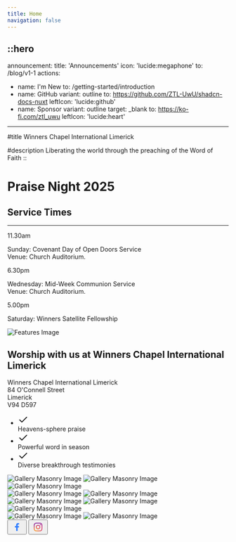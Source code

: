 ```yaml
---
title: Home
navigation: false
---
```


::hero
---
announcement:
  title: 'Announcements'
  icon: 'lucide:megaphone'
  to: /blog/v1-1
actions:
  - name: I'm New
    to: /getting-started/introduction
  - name: GitHub
    variant: outline
    to: https://github.com/ZTL-UwU/shadcn-docs-nuxt
    leftIcon: 'lucide:github'
  - name: Sponsor
    variant: outline
    target: _blank
    to: https://ko-fi.com/ztl_uwu
    leftIcon: 'lucide:heart'
---

#title
Winners Chapel International Limerick

#description
Liberating the world through the preaching of the Word of Faith
::

  

<!-- Hero -->
<div class="px-4 sm:px-6 lg:px-8 ">
  <div class="h-120 md:h-[80dvh] flex flex-col bg-[url('/20250705_193525.jpg')] bg-cover bg-center bg-no-repeat rounded-2xl shadow-xl">
    <div class="mt-auto w-2/3 md:max-w-lg ps-5 pb-5 md:ps-10 md:pb-10">
      <h1 class="text-xl md:text-3xl lg:text-5xl text-white">
        Praise Night 2025
      </h1>
    </div>
  </div>
</div>
<!-- End Hero -->

<section class="relative overflow-hidden bg-gray-100 py-12 sm:py-16 lg:py-20">
  <div class="absolute h-72 w-72 scale-125 -right-8 -bottom-10">
    <div class="absolute h-60 w-60 rounded-2xl border-4 border-rose-600"></div>
    <div class="absolute h-60 w-60 translate-x-3 translate-y-3 rounded-2xl border-4 border-rose-600"></div>
    <div class="absolute h-60 w-60 translate-x-6 translate-y-6 rounded-2xl border-4 border-rose-600"></div>
  </div>
  <div class="mx-auto px-4 sm:px-6 lg:px-8">
    <div class="sm:text-center">
      <h2 class="text-3xl font-semibold leading-7 text-gray-900 sm:text-4xl xl:text-5xl">
        Service Times
      </h2>
      <hr class="mt-4 h-1.5 w-32 border-none bg-rose-600 sm:mx-auto sm:mt-8" />
    </div>

<div class="mx-auto mt-20 grid max-w-screen-lg grid-cols-1 gap-x-8 gap-y-12 text-center sm:text-left md:grid-cols-3">
      <div class="backdrop-blur-lg relative mb-3 rounded-3xl border bg-white/70 px-12 py-10 text-left shadow xl:px-12">
        <p class="relative text-5xl font-black text-center text-rose-600">11.30am</p>
        <p class="relative mt-5 text-center font-bold text-gray-600">Sunday: Covenant Day of Open Doors Service <br> Venue: Church Auditorium.</p>
      </div>

<div class="backdrop-blur-lg relative mb-3 rounded-3xl border bg-white/70 px-12 py-10 text-left shadow xl:px-12">
        <p class="relative text-5xl font-black text-center text-rose-600">6.30pm</p>
        <p class="relative mt-5 text-center font-bold text-gray-600">Wednesday: Mid-Week Communion Service <br> Venue: Church Auditorium.</p>
      </div>

<div class="backdrop-blur-lg relative mb-3 rounded-3xl border bg-white/70 px-12 py-10 text-left shadow xl:px-12">
        <p class="relative m-0 text-5xl font-black text-center text-rose-600">5.00pm</p>
        <p class="relative mt-5 text-center font-bold text-gray-600">Saturday: Winners Satellite Fellowship</p>
      </div>
    </div>
  </div>
</section>




<div class="max-w-[85rem] px-4 py-10 sm:px-6 lg:px-8 lg:py-14 mx-auto">
  <!-- Grid -->
  <div class="md:grid md:grid-cols-2 md:items-center md:gap-12 xl:gap-32">
    <div>
      <img class="rounded-xl shadow-xl" src="/20250705_191624.jpg" alt="Features Image">
    </div>
    <!-- End Col -->


<div class="mt-5 sm:mt-10 lg:mt-0">
      <div class="space-y-6 sm:space-y-8">
        <!-- Title -->
        <div class="space-y-2 md:space-y-4">
          <h2 class="font-bold text-3xl lg:text-4xl text-center text-gray-800">
            Worship with us at Winners Chapel International Limerick
          </h2>
          <p class="text-gray-500 font-bold text-center">
            Winners Chapel International Limerick <br>
            84 O'Connell Street <br>
            Limerick <br>
            V94 D597
          </p>
        </div>
        <!-- End Title -->

<!-- List -->
<ul class="space-y-2 sm:space-y-4">
          <li class="flex gap-x-3">
            <span class="mt-0.5 size-5 flex justify-center items-center rounded-full bg-rose-50 text-rose-600">
              <svg class="shrink-0 size-6" xmlns="http://www.w3.org/2000/svg" width="24" height="24" viewBox="0 0 24 24" fill="none" stroke="currentColor" stroke-width="2" stroke-linecap="round" stroke-linejoin="round"><polyline points="20 6 9 17 4 12"/></svg>
            </span>
            <div class="grow">
              <span class="text-sm sm:text-base text-center text-gray-500">
                <span class="font-bold">Heavens-sphere</span> praise
              </span>
            </div>
          </li>

<li class="flex gap-x-3">
            <span class="mt-0.5 size-5 flex justify-center items-center rounded-full bg-rose-50 text-rose-600">
              <svg class="shrink-0 size-6" xmlns="http://www.w3.org/2000/svg" width="24" height="24" viewBox="0 0 24 24" fill="none" stroke="currentColor" stroke-width="2" stroke-linecap="round" stroke-linejoin="round"><polyline points="20 6 9 17 4 12"/></svg>
            </span>
            <div class="grow">
              <span class="text-sm sm:text-base text-center text-gray-500">
                Powerful <span class="font-bold">word in season</span>
              </span>
            </div>
          </li>

<li class="flex gap-x-3">
            <span class="mt-0.5 size-5 flex justify-center items-center rounded-full bg-rose-50 text-rose-600">
              <svg class="shrink-0 size-6" xmlns="http://www.w3.org/2000/svg" width="24" height="24" viewBox="0 0 24 24" fill="none" stroke="currentColor" stroke-width="2" stroke-linecap="round" stroke-linejoin="round"><polyline points="20 6 9 17 4 12"/></svg>
            </span>
            <div class="grow">
              <span class="text-sm sm:text-base justify-center items-center text-gray-500">
                Diverse breakthrough testimonies
              </span>
            </div>
          </li>
        </ul>
        <!-- End List -->
      </div>
    </div>
    <!-- End Col -->
  </div>
  <!-- End Grid -->
</div>

<!-- End Features -->

<div class="max-w-[85rem] px-4 py-10 sm:px-6 lg:px-8 lg:py-14 mx-auto">
  <div class="grid grid-cols-2 sm:grid-cols-4 gap-2">
    <div class="space-y-2">
      <img class="w-full h-auto object-cover" src="https://images.unsplash.com/photo-1540575861501-7cf05a4b125a?ixlib=rb-4.0.3&ixid=MnwxMjA3fDB8MHxwaG90by1wYWdlfHx8fGVufDB8fHx8&auto=format&fit=crop&w=560&q=80" alt="Gallery Masonry Image">
      <img class="w-full h-auto object-cover" src="https://images.unsplash.com/photo-1668906093328-99601a1aa584?ixlib=rb-4.0.3&ixid=MnwxMjA3fDB8MHxwaG90by1wYWdlfHx8fGVufDB8fHx8&auto=format&fit=crop&w=560&q=80" alt="Gallery Masonry Image">
      <img class="w-full h-auto object-cover" src="https://images.unsplash.com/photo-1567016526105-22da7c13161a?ixlib=rb-4.0.3&ixid=MnwxMjA3fDB8MHxwaG90by1wYWdlfHx8fGVufDB8fHx8&auto=format&fit=crop&w=560&q=80" alt="Gallery Masonry Image">
    </div>
    <div class="space-y-2">
      <img class="w-full h-auto object-cover" src="https://images.unsplash.com/photo-1668584054131-d5721c515211?ixlib=rb-4.0.3&ixid=MnwxMjA3fDB8MHxwaG90by1wYWdlfHx8fGVufDB8fHx8&auto=format&fit=crop&w=560&q=80" alt="Gallery Masonry Image">
      <img class="w-full h-auto object-cover" src="https://images.unsplash.com/photo-1664574654529-b60630f33fdb?ixlib=rb-4.0.3&ixid=MnwxMjA3fDF8MHxwaG90by1wYWdlfHx8fGVufDB8fHx8&auto=format&fit=crop&w=560&q=80" alt="Gallery Masonry Image">
    </div>
    <div class="space-y-2">
      <img class="w-full h-auto object-cover" src="https://images.unsplash.com/photo-1486406146926-c627a92ad1ab?ixlib=rb-4.0.3&ixid=MnwxMjA3fDB8MHxwaG90by1wYWdlfHx8fGVufDB8fHx8&auto=format&fit=crop&w=560&q=80" alt="Gallery Masonry Image">
      <img class="w-full h-auto object-cover" src="https://images.unsplash.com/photo-1586232702178-f044c5f4d4b7?ixlib=rb-4.0.3&ixid=MnwxMjA3fDB8MHxwaG90by1wYWdlfHx8fGVufDB8fHx8&auto=format&fit=crop&w=560&q=80" alt="Gallery Masonry Image">
      <img class="w-full h-auto object-cover" src="https://images.unsplash.com/photo-1542125387-c71274d94f0a?ixlib=rb-4.0.3&ixid=MnwxMjA3fDB8MHxwaG90by1wYWdlfHx8fGVufDB8fHx8&auto=format&fit=crop&w=560&q=80" alt="Gallery Masonry Image">
    </div>
    <div class="space-y-2">
      <img class="w-full h-auto object-cover" src="https://images.unsplash.com/photo-1668869713519-9bcbb0da7171?ixlib=rb-4.0.3&ixid=MnwxMjA3fDB8MHxwaG90by1wYWdlfHx8fGVufDB8fHx8&auto=format&fit=crop&w=560&q=80" alt="Gallery Masonry Image">
      <img class="w-full h-auto object-cover" src="https://images.unsplash.com/photo-1668584054035-f5ba7d426401?ixlib=rb-4.0.3&ixid=MnwxMjA3fDB8MHxwaG90by1wYWdlfHx8fGVufDB8fHx8&auto=format&fit=crop&w=560&q=80" alt="Gallery Masonry Image">
    </div>
  </div>
</div>


<div class="bg-white w-full h-auto py-8 flex items-center justify-center gap-4 flex-wrap">
<button class="w-10 h-10 flex items-center justify-center rounded-lg bg-white shadow-md shadow-gray-200 group transition-all duration-300">
<svg class="transition-all duration-300 group-hover:scale-110"
xmlns="http://www.w3.org/2000/svg" width="28" height="28" viewBox="0 0 72 72" fill="none">
  <path d="M46.4927 38.6403L47.7973 30.3588H39.7611V24.9759C39.7611 22.7114 40.883 20.4987 44.4706 20.4987H48.1756V13.4465C46.018 13.1028 43.8378 12.9168 41.6527 12.8901C35.0385 12.8901 30.7204 16.8626 30.7204 24.0442V30.3588H23.3887V38.6403H30.7204V58.671H39.7611V38.6403H46.4927Z" fill="#337FFF"/>
</svg>
</button>

<button class="w-10 h-10 flex items-center justify-center group rounded-lg bg-white shadow-md shadow-gray-200 group transition-all duration-300">
<svg class="transition-all duration-300 group-hover:scale-110" width="28" height="28" viewBox="0 0 72 72" fill="none" xmlns="http://www.w3.org/2000/svg">
  <path d="M27.4456 35.7808C27.4456 31.1786 31.1776 27.4468 35.7826 27.4468C40.3875 27.4468 44.1216 31.1786 44.1216 35.7808C44.1216 40.383 40.3875 44.1148 35.7826 44.1148C31.1776 44.1148 27.4456 40.383 27.4456 35.7808ZM22.9377 35.7808C22.9377 42.8708 28.6883 48.618 35.7826 48.618C42.8768 48.618 48.6275 42.8708 48.6275 35.7808C48.6275 28.6908 42.8768 22.9436 35.7826 22.9436C28.6883 22.9436 22.9377 28.6908 22.9377 35.7808ZM46.1342 22.4346C46.1339 23.0279 46.3098 23.608 46.6394 24.1015C46.9691 24.595 47.4377 24.9797 47.9861 25.2069C48.5346 25.4342 49.1381 25.4939 49.7204 25.3784C50.3028 25.2628 50.8378 24.9773 51.2577 24.5579C51.6777 24.1385 51.9638 23.6041 52.0799 23.0222C52.1959 22.4403 52.1367 21.8371 51.9097 21.2888C51.6828 20.7406 51.2982 20.2719 50.8047 19.942C50.3112 19.6122 49.7309 19.436 49.1372 19.4358H49.136C48.3402 19.4361 47.5771 19.7522 47.0142 20.3144C46.4514 20.8767 46.1349 21.6392 46.1342 22.4346ZM25.6765 56.1302C23.2377 56.0192 21.9121 55.6132 21.0311 55.2702C19.8632 54.8158 19.0299 54.2746 18.1538 53.4002C17.2777 52.5258 16.7354 51.6938 16.2827 50.5266C15.9393 49.6466 15.533 48.3214 15.4222 45.884C15.3009 43.2488 15.2767 42.4572 15.2767 35.781C15.2767 29.1048 15.3029 28.3154 15.4222 25.678C15.5332 23.2406 15.9425 21.918 16.2827 21.0354C16.7374 19.8682 17.2789 19.0354 18.1538 18.1598C19.0287 17.2842 19.8612 16.7422 21.0311 16.2898C21.9117 15.9466 23.2377 15.5406 25.6765 15.4298C28.3133 15.3086 29.1054 15.2844 35.7826 15.2844C42.4598 15.2844 43.2527 15.3106 45.8916 15.4298C48.3305 15.5408 49.6539 15.9498 50.537 16.2898C51.7049 16.7422 52.5382 17.2854 53.4144 18.1598C54.2905 19.0342 54.8308 19.8682 55.2855 21.0354C55.6289 21.9154 56.0351 23.2406 56.146 25.678C56.2673 28.3154 56.2915 29.1048 56.2915 35.781C56.2915 42.4572 56.2673 43.2466 56.146 45.884C56.0349 48.3214 55.6267 49.6462 55.2855 50.5266C54.8308 51.6938 54.2893 52.5266 53.4144 53.4002C52.5394 54.2738 51.7049 54.8158 50.537 55.2702C49.6565 55.6134 48.3305 56.0194 45.8916 56.1302C43.2549 56.2514 42.4628 56.2756 35.7826 56.2756C29.1024 56.2756 28.3125 56.2514 25.6765 56.1302ZM25.4694 10.9322C22.8064 11.0534 20.9867 11.4754 19.3976 12.0934C17.7518 12.7316 16.3585 13.5878 14.9663 14.977C13.5741 16.3662 12.7195 17.7608 12.081 19.4056C11.4626 20.9948 11.0403 22.8124 10.9191 25.4738C10.7958 28.1394 10.7676 28.9916 10.7676 35.7808C10.7676 42.57 10.7958 43.4222 10.9191 46.0878C11.0403 48.7494 11.4626 50.5668 12.081 52.156C12.7195 53.7998 13.5743 55.196 14.9663 56.5846C16.3583 57.9732 17.7518 58.8282 19.3976 59.4682C20.9897 60.0862 22.8064 60.5082 25.4694 60.6294C28.138 60.7506 28.9893 60.7808 35.7826 60.7808C42.5759 60.7808 43.4286 60.7526 46.0958 60.6294C48.759 60.5082 50.5774 60.0862 52.1676 59.4682C53.8124 58.8282 55.2066 57.9738 56.5989 56.5846C57.9911 55.1954 58.8438 53.7998 59.4842 52.156C60.1026 50.5668 60.5268 48.7492 60.6461 46.0878C60.7674 43.4202 60.7956 42.57 60.7956 35.7808C60.7956 28.9916 60.7674 28.1394 60.6461 25.4738C60.5248 22.8122 60.1026 20.9938 59.4842 19.4056C58.8438 17.7618 57.9889 16.3684 56.5989 14.977C55.2088 13.5856 53.8124 12.7316 52.1696 12.0934C50.5775 11.4754 48.7588 11.0514 46.0978 10.9322C43.4306 10.811 42.5779 10.7808 35.7846 10.7808C28.9913 10.7808 28.138 10.809 25.4694 10.9322Z" fill="url(#paint0_radial_7092_54471)"/>
  <path d="M27.4456 35.7808C27.4456 31.1786 31.1776 27.4468 35.7826 27.4468C40.3875 27.4468 44.1216 31.1786 44.1216 35.7808C44.1216 40.383 40.3875 44.1148 35.7826 44.1148C31.1776 44.1148 27.4456 40.383 27.4456 35.7808ZM22.9377 35.7808C22.9377 42.8708 28.6883 48.618 35.7826 48.618C42.8768 48.618 48.6275 42.8708 48.6275 35.7808C48.6275 28.6908 42.8768 22.9436 35.7826 22.9436C28.6883 22.9436 22.9377 28.6908 22.9377 35.7808ZM46.1342 22.4346C46.1339 23.0279 46.3098 23.608 46.6394 24.1015C46.9691 24.595 47.4377 24.9797 47.9861 25.2069C48.5346 25.4342 49.1381 25.4939 49.7204 25.3784C50.3028 25.2628 50.8378 24.9773 51.2577 24.5579C51.6777 24.1385 51.9638 23.6041 52.0799 23.0222C52.1959 22.4403 52.1367 21.8371 51.9097 21.2888C51.6828 20.7406 51.2982 20.2719 50.8047 19.942C50.3112 19.6122 49.7309 19.436 49.1372 19.4358H49.136C48.3402 19.4361 47.5771 19.7522 47.0142 20.3144C46.4514 20.8767 46.1349 21.6392 46.1342 22.4346ZM25.6765 56.1302C23.2377 56.0192 21.9121 55.6132 21.0311 55.2702C19.8632 54.8158 19.0299 54.2746 18.1538 53.4002C17.2777 52.5258 16.7354 51.6938 16.2827 50.5266C15.9393 49.6466 15.533 48.3214 15.4222 45.884C15.3009 43.2488 15.2767 42.4572 15.2767 35.781C15.2767 29.1048 15.3029 28.3154 15.4222 25.678C15.5332 23.2406 15.9425 21.918 16.2827 21.0354C16.7374 19.8682 17.2789 19.0354 18.1538 18.1598C19.0287 17.2842 19.8612 16.7422 21.0311 16.2898C21.9117 15.9466 23.2377 15.5406 25.6765 15.4298C28.3133 15.3086 29.1054 15.2844 35.7826 15.2844C42.4598 15.2844 43.2527 15.3106 45.8916 15.4298C48.3305 15.5408 49.6539 15.9498 50.537 16.2898C51.7049 16.7422 52.5382 17.2854 53.4144 18.1598C54.2905 19.0342 54.8308 19.8682 55.2855 21.0354C55.6289 21.9154 56.0351 23.2406 56.146 25.678C56.2673 28.3154 56.2915 29.1048 56.2915 35.781C56.2915 42.4572 56.2673 43.2466 56.146 45.884C56.0349 48.3214 55.6267 49.6462 55.2855 50.5266C54.8308 51.6938 54.2893 52.5266 53.4144 53.4002C52.5394 54.2738 51.7049 54.8158 50.537 55.2702C49.6565 55.6134 48.3305 56.0194 45.8916 56.1302C43.2549 56.2514 42.4628 56.2756 35.7826 56.2756C29.1024 56.2756 28.3125 56.2514 25.6765 56.1302ZM25.4694 10.9322C22.8064 11.0534 20.9867 11.4754 19.3976 12.0934C17.7518 12.7316 16.3585 13.5878 14.9663 14.977C13.5741 16.3662 12.7195 17.7608 12.081 19.4056C11.4626 20.9948 11.0403 22.8124 10.9191 25.4738C10.7958 28.1394 10.7676 28.9916 10.7676 35.7808C10.7676 42.57 10.7958 43.4222 10.9191 46.0878C11.0403 48.7494 11.4626 50.5668 12.081 52.156C12.7195 53.7998 13.5743 55.196 14.9663 56.5846C16.3583 57.9732 17.7518 58.8282 19.3976 59.4682C20.9897 60.0862 22.8064 60.5082 25.4694 60.6294C28.138 60.7506 28.9893 60.7808 35.7826 60.7808C42.5759 60.7808 43.4286 60.7526 46.0958 60.6294C48.759 60.5082 50.5774 60.0862 52.1676 59.4682C53.8124 58.8282 55.2066 57.9738 56.5989 56.5846C57.9911 55.1954 58.8438 53.7998 59.4842 52.156C60.1026 50.5668 60.5268 48.7492 60.6461 46.0878C60.7674 43.4202 60.7956 42.57 60.7956 35.7808C60.7956 28.9916 60.7674 28.1394 60.6461 25.4738C60.5248 22.8122 60.1026 20.9938 59.4842 19.4056C58.8438 17.7618 57.9889 16.3684 56.5989 14.977C55.2088 13.5856 53.8124 12.7316 52.1696 12.0934C50.5775 11.4754 48.7588 11.0514 46.0978 10.9322C43.4306 10.811 42.5779 10.7808 35.7846 10.7808C28.9913 10.7808 28.138 10.809 25.4694 10.9322Z" fill="url(#paint1_radial_7092_54471)"/>
  <defs>
  <radialGradient id="paint0_radial_7092_54471" cx="0" cy="0" r="1" gradientUnits="userSpaceOnUse" gradientTransform="translate(17.4144 61.017) scale(65.31 65.2708)">
  <stop offset="0.09" stop-color="#FA8F21"/>
  <stop offset="0.78" stop-color="#D82D7E"/>
  </radialGradient>
  <radialGradient id="paint1_radial_7092_54471" cx="0" cy="0" r="1" gradientUnits="userSpaceOnUse" gradientTransform="translate(41.1086 63.257) scale(51.4733 51.4424)">
  <stop offset="0.64" stop-color="#8C3AAA" stop-opacity="0"/>
  <stop offset="1" stop-color="#8C3AAA"/>
  </radialGradient>
  </defs>
  </svg>
  
</button>

